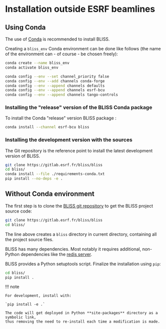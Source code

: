 # Installation outside ESRF beamlines

## Using Conda
The use of [Conda](https://conda.io/docs/) is recommended to install BLISS.

Creating a `bliss_env` Conda environment can be done like follows (the name of
the environment can - of course - be chosen freely):

```bash
conda create --name bliss_env
conda activate bliss_env

conda config --env --set channel_priority false
conda config --env --add channels conda-forge
conda config --env --append channels defaults
conda config --env --append channels esrf-bcu
conda config --env --append channels tango-controls

```

### Installing the "release" version of the BLISS Conda package
To install the Conda "release" version BLISS package :

```bash
conda install --channel esrf-bcu bliss
```


### Installing the development version with the sources
The Git repository is the reference point to install the latest development version of BLISS.

```bash
git clone https://gitlab.esrf.fr/bliss/bliss
cd bliss/
conda install --file ./requirements-conda.txt
pip install --no-deps -e .
```


## Without Conda environment

The first step is to clone the [BLISS git
repository](https://gitlab.esrf.fr/bliss/bliss) to get the BLISS project source
code:

```bash
git clone https://gitlab.esrf.fr/bliss/bliss
cd bliss/

```

The line above creates a `bliss` directory in current directory, containing all
the project source files.

BLISS has many dependencies. Most notably it requires additional, non-Python
dependencies like the [redis server](https://redis.io).

BLISS provides a Python setuptools script. Finalize the installation using
`pip`:

```bash
cd bliss/
pip install .
```

!!! note

    For development, install with:

    `pip install -e .`

    The code will get deployed in Python **site-packages** directory as a symbolic link,
    thus removing the need to re-install each time a modification is made.
